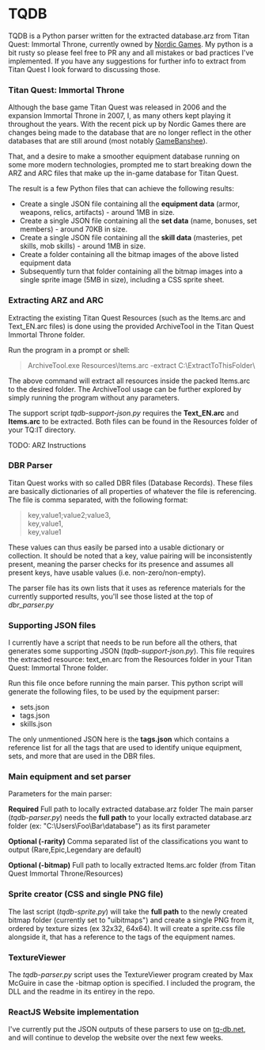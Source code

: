 # TQDB
TQDB is a Python parser written for the extracted database.arz from Titan Quest: Immortal Throne, currently owned by [Nordic Games][ng].
My python is a bit rusty so please feel free to PR any and all mistakes or bad practices I've implemented. If you have any suggestions 
for further info to extract from Titan Quest I look forward to discussing those. 

### Titan Quest: Immortal Throne
Although the base game Titan Quest was released in 2006 and the expansion Immortal Throne in 2007, I, as many others kept playing it throughout
the years. With the recent pick up by Nordic Games there are changes being made to the database that are no longer reflect in the other databases 
that are still around (most notably [GameBanshee][gb]).

That, and a desire to make a smoother equipment database running on some more modern technologies, prompted me to start breaking down the ARZ and ARC 
files that make up the in-game database for Titan Quest.

The result is a few Python files that can achieve the following results:
  - Create a single JSON file containing all the **equipment data** (armor, weapons, relics, artifacts) - around 1MB in size.
  - Create a single JSON file containing all the **set data** (name, bonuses, set members) - around 70KB in size.
  - Create a single JSON file containing all the **skill data** (masteries, pet skills, mob skills) - around 1MB in size.
  - Create a folder containing all the bitmap images of the above listed equipment data
  - Subsequently turn that folder containing all the bitmap images into a single sprite image (5MB in size), including a CSS sprite sheet.
  
### Extracting ARZ and ARC
Extracting the existing Titan Quest Resources (such as the Items.arc and Text_EN.arc files) is done using the provided ArchiveTool in the Titan Quest 
Immortal Throne folder. 

Run the program in a prompt or shell:

> ArchiveTool.exe Resources\Items.arc -extract C:\ExtractToThisFolder\

The above command will extract all resources inside the packed Items.arc to the desired folder. 
The ArchiveTool usage can be further explored by simply running the program without any parameters.

The support script *tqdb-support-json.py* requires the **Text_EN.arc** and **Items.arc** to be extracted.
Both files can be found in the Resources folder of your TQ:IT directory.

TODO: ARZ Instructions
  
### DBR Parser
Titan Quest works with so called DBR files (Database Records). These files are basically dictionaries of all properties of whatever the file
is referencing. The file is comma separated, with the following format:

> key,value1;value2;value3,  
> key,value1,  
> key,value1

These values can thus easily be parsed into a usable dictionary or collection. It should be noted that a key, value pairing will be inconsistently present, 
meaning the parser checks for its presence and assumes all present keys, have usable values (i.e. non-zero/non-empty). 

The parser file has its own lists that it uses as reference materials for the currently supported results, you'll see those listed at the top of *dbr_parser.py*

### Supporting JSON files
I currently have a script that needs to be run before all the others, that generates some supporting JSON \(*tqdb-support-json.py*\). 
This file requires the extracted resource: text_en.arc from the Resources folder in your Titan Quest: Immortal Throne folder. 

Run this file once before running the main parser. This python script will generate the following files, to be used by the equipment parser:
  - sets.json
  - tags.json
  - skills.json
 
The only unmentioned JSON here is the **tags.json** which contains a reference list for all the tags that are used to identify unique equipment, sets, and more
that are used in the DBR files.

### Main equipment and set parser
Parameters for the main parser:

**Required** Full path to locally extracted database.arz folder
The main parser (*tqdb-parser.py*) needs the **full path** to your locally extracted database.arz folder (ex: "C:\Users\Foo\Bar\database") as its first parameter

**Optional (-rarity)** Comma separated list of the classifications you want to output (Rare,Epic,Legendary are default)

**Optional (-bitmap)** Full path to locally extracted Items.arc folder (from Titan Quest Immortal Throne/Resources) 

### Sprite creator (CSS and single PNG file)
The last script (*tqdb-sprite.py*) will take the **full path** to the newly created bitmap folder (currently set to "uibitmaps") and create a single
PNG from it, ordered by texture sizes (ex 32x32, 64x64). It will create a sprite.css file alongside it, that has a reference to the tags of the equipment names.

### TextureViewer
The *tqdb-parser.py* script uses the TextureViewer program created by Max McGuire in case the -bitmap option is specified. I included the program, the DLL and the
readme in its entirey in the repo.

### ReactJS Website implementation
I've currently put the JSON outputs of these parsers to use on [tq-db.net][tqdb], and will continue to develop the website over the next few weeks.

[ng]: <http://www.nordicgames.at/index.php/product/titan_quest_gold_edition>
[gb]: <http://www.gamebanshee.com/titanquest/>
[tqdb]: <http://www.tq-db.net>
